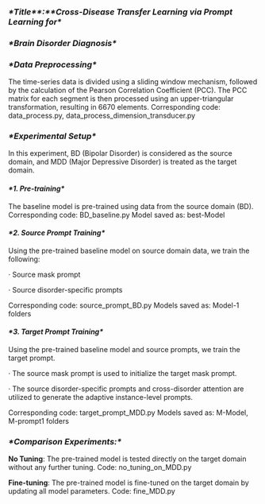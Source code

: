 ### ***\*Title\*******\*:\*******\*Cross-Disease Transfer Learning via Prompt Learning for\****

### ***\*Brain Disorder Diagnosis\****

 

### ***\*Data Preprocessing\****

The time-series data is divided using a sliding window mechanism, followed by the calculation of the Pearson Correlation Coefficient (PCC). The PCC matrix for each segment is then processed using an upper-triangular transformation, resulting in 6670 elements.
Corresponding code: data_process.py, data_process_dimension_transducer.py

### ***\*Experimental Setup\****

In this experiment, BD (Bipolar Disorder) is considered as the source domain, and MDD (Major Depressive Disorder) is treated as the target domain.

#### ***\*1. Pre-training\****

The baseline model is pre-trained using data from the source domain (BD).
Corresponding code: BD_baseline.py
Model saved as: best-Model

#### ***\*2. Source Prompt Training\****

Using the pre-trained baseline model on source domain data, we train the following:

· Source mask prompt

· Source disorder-specific prompts

Corresponding code: source_prompt_BD.py
Models saved as: Model-1 folders

#### ***\*3. Target Prompt Training\****

Using the pre-trained baseline model and source prompts, we train the target prompt.

· The source mask prompt is used to initialize the target mask prompt.

· The source disorder-specific prompts and cross-disorder attention are utilized to generate the adaptive instance-level prompts.

Corresponding code: target_prompt_MDD.py
Models saved as: M-Model, M-prompt1 folders



### ***\*Comparison Experiments:\****

**No Tuning**: The pre-trained model is tested directly on the target domain without any further tuning.
Code: no_tuning_on_MDD.py

**Fine-tuning**: The pre-trained model is fine-tuned on the target domain by updating all model parameters.
Code: fine_MDD.py

 

